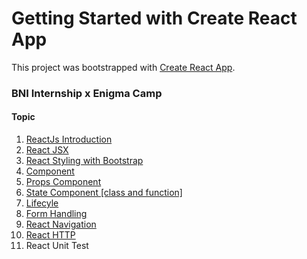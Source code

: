# Getting Started with Create React App

This project was bootstrapped with [Create React App](https://github.com/facebook/create-react-app).

### BNI Internship x Enigma Camp

#### Topic

1. [ReactJs Introduction](https://github.com/jutionck/4-days-reactjs/tree/6c28e78bd44784e1bbd483d6516431e98cbf61b7)
2. [React JSX](https://github.com/jutionck/4-days-reactjs/tree/6c28e78bd44784e1bbd483d6516431e98cbf61b7)
3. [React Styling with Bootstrap](https://github.com/jutionck/4-days-reactjs/tree/props-component-init)
4. [Component](https://github.com/jutionck/4-days-reactjs/tree/props-component-init)
5. [Props Component](https://github.com/jutionck/4-days-reactjs/tree/props-component-init)
6. [State Component [class and function]](https://github.com/jutionck/4-days-reactjs/tree/state-component-init)
7. [Lifecyle](https://github.com/jutionck/4-days-reactjs/tree/lifecycle-component) 
8. [Form Handling](https://github.com/jutionck/4-days-reactjs/tree/yup-validation-react)
9. [React Navigation](https://github.com/jutionck/4-days-reactjs/tree/react-router-dom)
10. [React HTTP](https://github.com/jutionck/4-days-reactjs/tree/react-http)
11. React Unit Test
